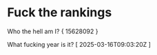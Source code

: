 # Fuck the rankings

Who the hell am I?
{ 15628092 }

What fucking year is it?
[ 2025-03-16T09:03:20Z ]
